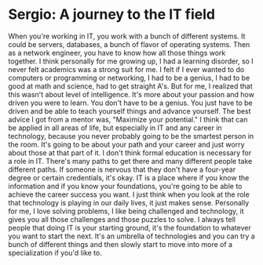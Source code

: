 # Sergio: A journey to the IT field

When you're working in IT, you work with a bunch of different systems. It could be servers, databases, a bunch of flavor of operating systems. Then as a network engineer, you have to know how all those things work together. I think personally for me growing up, I had a learning disorder, so I never felt academics was a strong suit for me. I felt if I ever wanted to do computers or programming or networking, I had to be a genius, I had to be good at math and science, had to get straight A's. But for me, I realized that this wasn't about level of intelligence. It's more about your passion and how driven you were to learn. You don't have to be a genius. You just have to be driven and be able to teach yourself things and advance yourself. The best advice I got from a mentor was, "Maximize your potential." I think that can be applied in all areas of life, but especially in IT and any career in technology, because you never probably going to be the smartest person in the room. It's going to be about your path and your career and just worry about those at that part of it. I don't think formal education is necessary for a role in IT. There's many paths to get there and many different people take different paths. If someone is nervous that they don't have a four-year degree or certain credentials, it's okay. IT is a place where if you know the information and if you know your foundations, you're going to be able to achieve the career success you want. I just think when you look at the role that technology is playing in our daily lives, it just makes sense. Personally for me, I love solving problems, I like being challenged and technology, it gives you all those challenges and those puzzles to solve. I always tell people that doing IT is your starting ground, it's the foundation to whatever you want to start the next. It's an umbrella of technologies and you can try a bunch of different things and then slowly start to move into more of a specialization if you'd like to.
